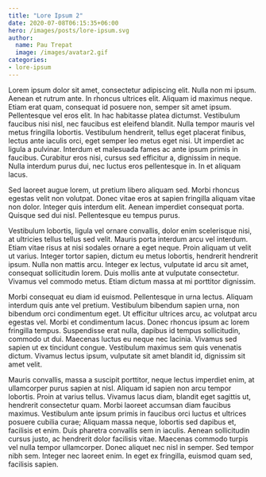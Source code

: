 ```yaml
---
title: "Lore Ipsum 2"
date: 2020-07-08T06:15:35+06:00
hero: /images/posts/lore-ipsum.svg
author:
  name: Pau Trepat
  image: /images/avatar2.gif
categories:
- lore-ipsum
---
```


Lorem ipsum dolor sit amet, consectetur adipiscing elit. Nulla non mi ipsum. Aenean et rutrum ante. In rhoncus ultrices elit. Aliquam id maximus neque. Etiam erat quam, consequat id posuere non, semper sit amet ipsum. Pellentesque vel eros elit. In hac habitasse platea dictumst. Vestibulum faucibus nisi nisl, nec faucibus est eleifend blandit. Nulla tempor mauris vel metus fringilla lobortis. Vestibulum hendrerit, tellus eget placerat finibus, lectus ante iaculis orci, eget semper leo metus eget nisi. Ut imperdiet ac ligula a pulvinar. Interdum et malesuada fames ac ante ipsum primis in faucibus. Curabitur eros nisi, cursus sed efficitur a, dignissim in neque. Nulla interdum purus dui, nec luctus eros pellentesque in. In et aliquam lacus.

Sed laoreet augue lorem, ut pretium libero aliquam sed. Morbi rhoncus egestas velit non volutpat. Donec vitae eros at sapien fringilla aliquam vitae non dolor. Integer quis interdum elit. Aenean imperdiet consequat porta. Quisque sed dui nisl. Pellentesque eu tempus purus.

Vestibulum lobortis, ligula vel ornare convallis, dolor enim scelerisque nisi, at ultricies tellus tellus sed velit. Mauris porta interdum arcu vel interdum. Etiam vitae risus at nisi sodales ornare a eget neque. Proin aliquam ut velit ut varius. Integer tortor sapien, dictum eu metus lobortis, hendrerit hendrerit ipsum. Nulla non mattis arcu. Integer ex lectus, vulputate id arcu sit amet, consequat sollicitudin lorem. Duis mollis ante at vulputate consectetur. Vivamus vel commodo metus. Etiam dictum massa at mi porttitor dignissim.

Morbi consequat eu diam id euismod. Pellentesque in urna lectus. Aliquam interdum quis ante vel pretium. Vestibulum bibendum sapien urna, non bibendum orci condimentum eget. Ut efficitur ultrices arcu, ac volutpat arcu egestas vel. Morbi et condimentum lacus. Donec rhoncus ipsum ac lorem fringilla tempus. Suspendisse erat nulla, dapibus id tempus sollicitudin, commodo ut dui. Maecenas luctus eu neque nec lacinia. Vivamus sed sapien ut ex tincidunt congue. Vestibulum maximus sem quis venenatis dictum. Vivamus lectus ipsum, vulputate sit amet blandit id, dignissim sit amet velit.

Mauris convallis, massa a suscipit porttitor, neque lectus imperdiet enim, at ullamcorper purus sapien at nisl. Aliquam id sapien non arcu tempor lobortis. Proin at varius tellus. Vivamus lacus diam, blandit eget sagittis ut, hendrerit consectetur quam. Morbi laoreet accumsan diam faucibus maximus. Vestibulum ante ipsum primis in faucibus orci luctus et ultrices posuere cubilia curae; Aliquam massa neque, lobortis sed dapibus et, facilisis et enim. Duis pharetra convallis sem in iaculis. Aenean sollicitudin cursus justo, ac hendrerit dolor facilisis vitae. Maecenas commodo turpis vel nulla tempor ullamcorper. Donec aliquet nec nisl in semper. Sed tempor nibh sem. Integer nec laoreet enim. In eget ex fringilla, euismod quam sed, facilisis sapien.